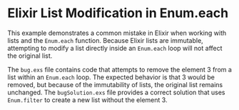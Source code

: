 # Elixir List Modification in Enum.each

This example demonstrates a common mistake in Elixir when working with lists and the `Enum.each` function.  Because Elixir lists are immutable, attempting to modify a list directly inside an `Enum.each` loop will not affect the original list.

The `bug.exs` file contains code that attempts to remove the element 3 from a list within an `Enum.each` loop. The expected behavior is that 3 would be removed, but because of the immutability of lists, the original list remains unchanged. The `bugSolution.exs` file provides a correct solution that uses `Enum.filter` to create a new list without the element 3.